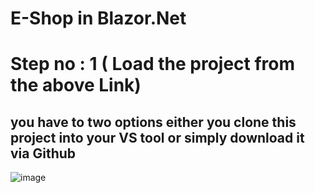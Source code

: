 # E-Shop in Blazor.Net 

# Step no : 1 ( Load the project from the above Link)
## you have to two options either you clone this project into your VS tool or simply download it via Github
![image](https://user-images.githubusercontent.com/11761314/150029206-6e798c76-9ff0-4c18-bb78-9519cc9340c1.png)

